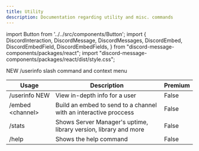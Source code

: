 ```yaml
---
title: Utility
description: Documentation regarding utility and misc. commands
---
```


import Button from '../../src/components/Button';
import {
  DiscordInteraction,
  DiscordMessage,
  DiscordMessages,
  DiscordEmbed,
  DiscordEmbedField,
  DiscordEmbedFields,
} from "discord-message-components/packages/react";
import "discord-message-components/packages/react/dist/style.css";

<div className="box blurple animation no-background">
  <span className="blurple-background">NEW</span> <span className="mention">/userinfo</span> slash command and context menu
</div>

| Usage      | Description | Premium |
| ----------- | ----------- | ----------- |
| <span className="mention">/userinfo</span> <span className="blurple-background">NEW</span>     | View in-depth info for a user       |   False        |
| <span className="mention">/embed &lt;channel&gt;</span>     | Build an embed to send to a channel with an interactive proccess       |   False        |
| <span className="mention">/stats</span>      | Shows Server Manager's uptime, library version, library and more       |   False        |
| <span className="mention">/help</span>      | Shows the help command       |   False        |


